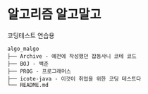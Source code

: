 # 알고리즘 알고말고

코딩테스트 연습용

```
algo_malgo
├── Archive - 예전에 작성했던 잡동사니 코테 코드
├── BOJ - 백준
├── PROG - 프로그래머스
├── icote-java - 이것이 취업을 위한 코딩 테스트다
└── README.md
```